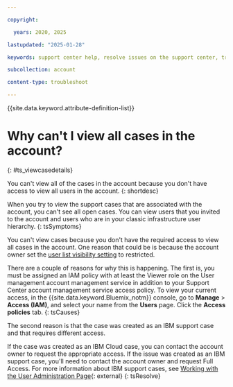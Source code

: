 ```yaml
---

copyright:

  years: 2020, 2025

lastupdated: "2025-01-28"

keywords: support center help, resolve issues on the support center, trouble support center, personalized help

subcollection: account

content-type: troubleshoot

---
```


{{site.data.keyword.attribute-definition-list}}

# Why can't I view all cases in the account?
{: #ts_viewcasedetails}

You can't view all of the cases in the account because you don't have access to view all users in the account.
{: shortdesc}

When you try to view the support cases that are associated with the account, you can't see all open cases. You can view users that you invited to the account and users who are in your classic infrastructure user hierarchy.
{: tsSymptoms}

You can't view cases because you don't have the required access to view all cases in the account. One reason that could be is because the account owner set the [user list visibility setting](/docs/account?topic=account-iam-user-setting#userlistview) to restricted.

There are a couple of reasons for why this is happening. The first is, you must be assigned an IAM policy with at least the Viewer role on the User management account management service in addition to your Support Center account management service access policy. To view your current access, in the {{site.data.keyword.Bluemix_notm}} console, go to **Manage** > **Access (IAM)**, and select your name from the **Users** page. Click the **Access policies** tab.
{: tsCauses}

The second reason is that the case was created as an IBM support case and that requires different access.

If the case was created as an IBM Cloud case, you can contact the account owner to request the appropriate access. If the issue was created as an IBM support case, you'll need to contact the account owner and request Full Access. For more information about IBM support cases, see [Working with the User Administration Page](https://www.ibm.com/mysupport/s/article/Administrator-Management?language=en_US){: external}
{: tsResolve}
